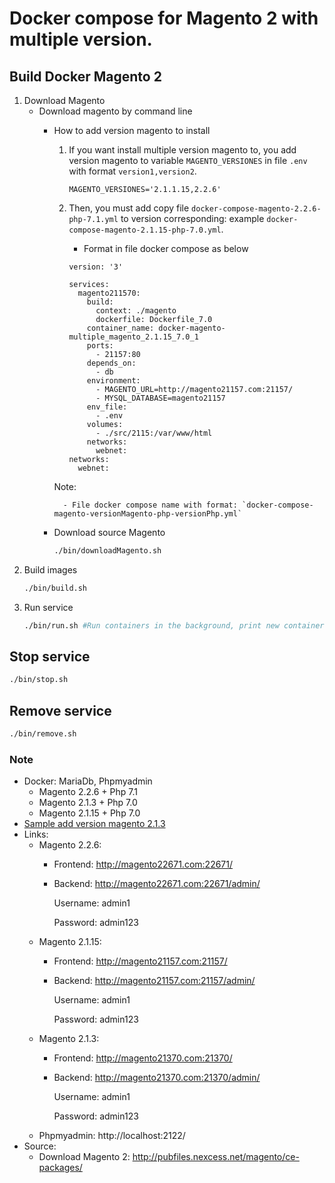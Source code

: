 # Docker compose for Magento 2 with multiple version.

## Build Docker Magento 2
1. Download Magento
    - Download magento by command line
        - How to add version magento to install
        
            1. If you want install multiple version magento to, you add version magento to variable `MAGENTO_VERSIONES` in file `.env` with format `version1,version2`.
                ```text
                MAGENTO_VERSIONES='2.1.1.15,2.2.6'
                ```
                
            2. Then, you must add copy file `docker-compose-magento-2.2.6-php-7.1.yml` to version corresponding: example `docker-compose-magento-2.1.15-php-7.0.yml`. 
            
                - Format in file docker compose as below
                ```text
                version: '3'
                
                services:
                  magento211570:
                    build:
                      context: ./magento
                      dockerfile: Dockerfile_7.0
                    container_name: docker-magento-multiple_magento_2.1.15_7.0_1
                    ports:
                      - 21157:80
                    depends_on:
                      - db
                    environment:
                      - MAGENTO_URL=http://magento21157.com:21157/
                      - MYSQL_DATABASE=magento21157
                    env_file:
                      - .env
                    volumes:
                      - ./src/2115:/var/www/html
                    networks:
                      webnet:
                networks:
                  webnet:
                ```
                
            Note: 
            
                - File docker compose name with format: `docker-compose-magento-versionMagento-php-versionPhp.yml` 
                
        - Download source Magento
            ```bash
            ./bin/downloadMagento.sh
            ```
2. Build images
    ```bash
    ./bin/build.sh
    ```
3. Run service
    ```bash
    ./bin/run.sh #Run containers in the background, print new container names
    ```

## Stop service
```bash
./bin/stop.sh
```

## Remove service
```bash
./bin/remove.sh
```

### Note
- Docker: MariaDb, Phpmyadmin
    - Magento 2.2.6 + Php 7.1
    - Magento 2.1.3 + Php 7.0
    - Magento 2.1.15 + Php 7.0
- [Sample add version magento 2.1.3](https://github.com/FinbertMagestore/docker-magento-multiple/commit/a270a89445430f16d7e24231d2c3ae7cd08a7a0f)
- Links:
    - Magento 2.2.6: 
        - Frontend: http://magento22671.com:22671/
        - Backend: http://magento22671.com:22671/admin/
        
            Username: admin1
            
            Password: admin123
    - Magento 2.1.15: 
        - Frontend: http://magento21157.com:21157/
        - Backend: http://magento21157.com:21157/admin/
        
            Username: admin1
            
            Password: admin123
    - Magento 2.1.3: 
        - Frontend: http://magento21370.com:21370/
        - Backend: http://magento21370.com:21370/admin/
        
            Username: admin1
            
            Password: admin123
    - Phpmyadmin: http://localhost:2122/
- Source:
    - Download Magento 2: http://pubfiles.nexcess.net/magento/ce-packages/
    
